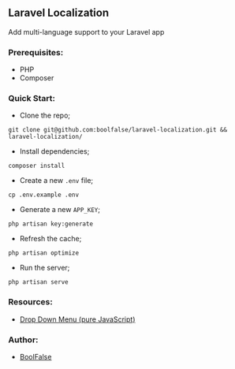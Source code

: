 
## Laravel Localization

Add multi-language support to your Laravel app


### Prerequisites:

- PHP
- Composer


### Quick Start:

- Clone the repo;
```shell
git clone git@github.com:boolfalse/laravel-localization.git && laravel-localization/
```

- Install dependencies;
```shell
composer install
```

- Create a new `.env` file;
```shell
cp .env.example .env
```

- Generate a new `APP_KEY`;
```shell
php artisan key:generate
```

- Refresh the cache;
```shell
php artisan optimize
```

- Run the server;
```shell
php artisan serve
```


### Resources:

- [Drop Down Menu (pure JavaScript)](https://codepen.io/dg1234uk/pen/wGyPRP)


### Author:

- [BoolFalse](https://boolfalse.com/)

